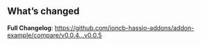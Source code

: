 ## What’s changed

**Full Changelog**: https://github.com/ioncb-hassio-addons/addon-example/compare/v0.0.4...v0.0.5